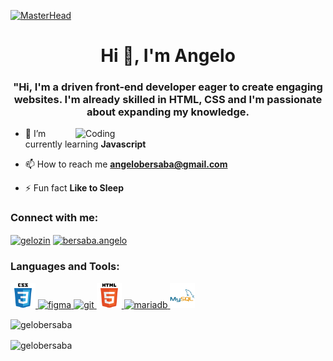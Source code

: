 [![MasterHead](https://gifdb.com/images/thumbnail/aesthetic-anime-garden-of-words-erase-ap1y5ksi6e2f4vy3.gif)](https://rishavchanda.io)

<h1 align="center">Hi 👋, I'm Angelo</h1>
<h3 align="center">"Hi, I'm a driven front-end developer eager to create engaging websites. I'm already skilled in HTML, CSS and I'm passionate about expanding my knowledge.</h3>

<img align="right" alt="Coding" width="400" src="https://i.pinimg.com/originals/e4/26/70/e426702edf874b181aced1e2fa5c6cde.gif
">

- 🌱 I’m currently learning **Javascript**

- 📫 How to reach me **angelobersaba@gmail.com**

- ⚡ Fun fact **Like to Sleep**

<h3 align="left">Connect with me:</h3>
<p align="left">
<a href="https://linkedin.com/in/gelozin" target="blank"><img align="center" src="https://raw.githubusercontent.com/rahuldkjain/github-profile-readme-generator/master/src/images/icons/Social/linked-in-alt.svg" alt="gelozin" height="30" width="40" /></a>
<a href="https://fb.com/bersaba.angelo" target="blank"><img align="center" src="https://raw.githubusercontent.com/rahuldkjain/github-profile-readme-generator/master/src/images/icons/Social/facebook.svg" alt="bersaba.angelo" height="30" width="40" /></a>
</p>

<h3 align="left">Languages and Tools:</h3>
<p align="left"> <a href="https://www.w3schools.com/css/" target="_blank" rel="noreferrer"> <img src="https://raw.githubusercontent.com/devicons/devicon/master/icons/css3/css3-original-wordmark.svg" alt="css3" width="40" height="40"/> </a> <a href="https://www.figma.com/" target="_blank" rel="noreferrer"> <img src="https://www.vectorlogo.zone/logos/figma/figma-icon.svg" alt="figma" width="40" height="40"/> </a> <a href="https://git-scm.com/" target="_blank" rel="noreferrer"> <img src="https://www.vectorlogo.zone/logos/git-scm/git-scm-icon.svg" alt="git" width="40" height="40"/> </a> <a href="https://www.w3.org/html/" target="_blank" rel="noreferrer"> <img src="https://raw.githubusercontent.com/devicons/devicon/master/icons/html5/html5-original-wordmark.svg" alt="html5" width="40" height="40"/> </a> <a href="https://mariadb.org/" target="_blank" rel="noreferrer"> <img src="https://www.vectorlogo.zone/logos/mariadb/mariadb-icon.svg" alt="mariadb" width="40" height="40"/> </a> <a href="https://www.mysql.com/" target="_blank" rel="noreferrer"> <img src="https://raw.githubusercontent.com/devicons/devicon/master/icons/mysql/mysql-original-wordmark.svg" alt="mysql" width="40" height="40"/> </a> </p>

<p><img align="center" src="https://github-readme-stats.vercel.app/api/top-langs?username=gelobersaba&show_icons=true&locale=en&layout=compact" alt="gelobersaba" /></p>

<p><img align="center" src="https://github-readme-streak-stats.herokuapp.com/?user=gelobersaba&" alt="gelobersaba" /></p>
